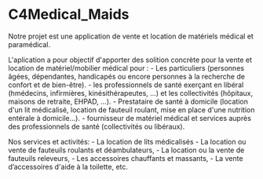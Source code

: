 # C4Medical_Maids
Notre projet est une application de vente et location de matériels médical et paramédical.


L'aplication a pour objectif d'apporter des solition concrète pour la vente et location de matériel/mobilier médical pour : 
             - Les particuliers (personnes âgées, dépendantes, handicapés ou encore personnes à la recherche de confort et de bien-être). 
             - les professionnels de santé exerçant en libéral (hmédecins, infirmières, kinésithérapeutes, …) et les collectivités (hôpitaux, maisons de                        retraite, EHPAD, …).
             - Prestataire de santé à domicile (location d'un lit médicalisé, location de fauteuil roulant, mise en place d'une nutrition entérale à                            domicile…).                                                                                                                                                    - fournisseur de matériel médical et services auprès des professionnels de santé (collectivités ou libéraux).
                
Nos services et activités:
 	     - La location de lits médicalisés
 	     - La location ou vente de fauteuils roulants et déambulateurs,
 	     - La location ou la vente de fauteuils releveurs,
 	     - Les accessoires chauffants et massants,
 	     - La vente d’accessoires d'aide à la toilette, etc.

